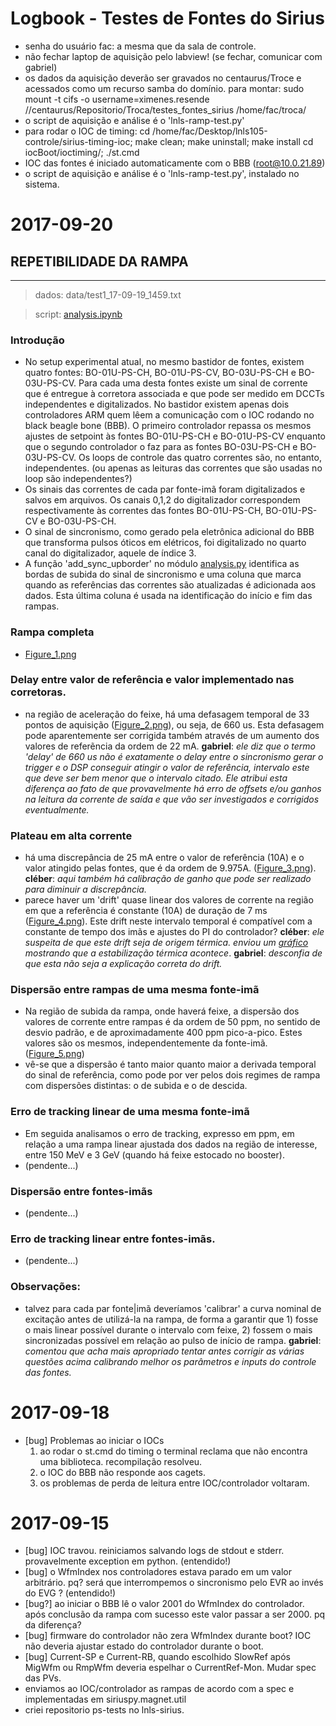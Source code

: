 # Logbook - Testes de Fontes do Sirius

- senha do usuário fac: a mesma que da sala de controle.
- não fechar laptop de aquisição pelo labview! (se fechar, comunicar com gabriel)
- os dados da aquisição deverão ser gravados no centaurus/Troce e acessados como
  um recurso samba do domínio. para montar:
  sudo mount -t cifs -o username=ximenes.resende //centaurus/Repositorio/Troca/testes_fontes_sirius /home/fac/troca/
- o script de aquisição e análise é o 'lnls-ramp-test.py'
- para rodar o IOC de timing:
  cd /home/fac/Desktop/lnls105-controle/sirius-timing-ioc; make clean; make uninstall; make install
  cd iocBoot/ioctiming/; ./st.cmd
- IOC das fontes é iniciado automaticamente com o BBB (root@10.0.21.89)
- o script de aquisição e análise é o 'lnls-ramp-test.py', instalado no sistema.


# 2017-09-20

## REPETIBILIDADE DA RAMPA
--------------------------

> dados: data/test1_17-09-19_1459.txt

> script: [analysis.ipynb](analysis/2017-09-20/analysis.ipynb)

### Introdução

- No setup experimental atual, no mesmo bastidor de fontes, existem quatro fontes: BO-01U-PS-CH, BO-01U-PS-CV, BO-03U-PS-CH e BO-03U-PS-CV. Para cada uma desta fontes existe um sinal de corrente que é entregue à corretora associada e que pode ser medido em DCCTs independentes e digitalizados. No bastidor existem apenas dois controladores ARM quem lêem a comunicação com o IOC rodando no black beagle bone (BBB). O primeiro controlador repassa os mesmos ajustes de setpoint às fontes  BO-01U-PS-CH e BO-01U-PS-CV enquanto que o segundo controlador o faz para as fontes BO-03U-PS-CH e BO-03U-PS-CV. Os loops de controle das quatro correntes são, no entanto, independentes. (ou apenas as leituras das correntes que são usadas no loop são independentes?)
- Os sinais das correntes de cada par fonte-imã foram digitalizados e salvos em arquivos. Os canais 0,1,2 do digitalizador correspondem respectivamente às correntes das fontes BO-01U-PS-CH, BO-01U-PS-CV e BO-03U-PS-CH.
- O sinal de sincronismo, como gerado pela eletrônica adicional do BBB que transforma pulsos óticos em elétricos, foi digitalizado no quarto canal do digitalizador, aquele de índice 3.
- A função 'add_sync_upborder' no módulo [analysis.py](ps_ramp_tests/analysis.py) identifica as bordas de subida do sinal de sincronismo e uma coluna que marca quando as referências das correntes são atualizadas é adicionada aos dados. Esta última coluna é usada na identificação do início e fim das rampas.


### Rampa completa

- [Figure_1.png](analysis/2017-09-20/Figure_1.png)

### Delay entre valor de referência e valor implementado nas corretoras.

- na região de aceleração do feixe, há uma defasagem temporal de 33 pontos de
  aquisição ([Figure_2.png](analysis/2017-09-20/Figure_2.png)), ou seja, de 660 us. Esta defasagem pode aparentemente
  ser corrigida também através de um aumento dos valores de referẽncia da ordem
  de 22 mA. **gabriel**: *ele diz que o termo 'delay' de 660 us não é exatamente o delay entre o sincronismo gerar o trigger e o DSP conseguir atingir o valor de referência, intervalo este que deve ser bem menor que o intervalo citado. Ele atribui esta diferença ao fato de que provavelmente há erro de offsets e/ou ganhos na leitura da corrente de saída e que vão ser investigados e corrigidos eventualmente.*

### Plateau em alta corrente

- há uma discrepância de 25 mA entre o valor de referência (10A) e o valor atingido pelas fontes, que é da ordem de 9.975A.  ([Figure_3.png](analysis/2017-09-20/Figure_3.png)). **cléber**: *aqui também há calibração de ganho que pode ser realizado para diminuir a discrepância.*
- parece haver um 'drift' quase linear dos valores de corrente na região em que a referência é constante (10A) de duração de 7 ms ([Figure_4.png](analysis/2017-09-20/Figure_4.png)). Este drift neste intervalo temporal é compatível com a constante de tempo dos imãs e ajustes do PI do controlador? **cléber**: *ele suspeita de que este drift seja de origem térmica. enviou um [gráfico](analysis/2017-09-20/PosBurninCorr10.png) mostrando que a estabilização térmica acontece*. **gabriel**: *desconfia de que esta não seja a explicação correta do drift.*

### Dispersão entre rampas de uma mesma fonte-imã

- Na região de subida da rampa, onde haverá feixe, a dispersão dos valores de corrente entre rampas é da ordem de 50 ppm, no sentido de desvio padrão, e de aproximadamente 400 ppm pico-a-pico. Estes valores são os mesmos, independentemente da fonte-imã. ([Figure_5.png](analysis/2017-09-20/Figure_5.png))
- vê-se que a dispersão é tanto maior quanto maior a derivada temporal do sinal de referência, como pode por ver pelos dois regimes de rampa com dispersões distintas: o de subida e o de descida.

### Erro de tracking linear de uma mesma fonte-imã

- Em seguida analisamos o erro de tracking, expresso em ppm, em relação a uma rampa linear ajustada dos dados na região de interesse, entre 150 MeV e 3 GeV (quando há feixe estocado no booster).
- (pendente...)

### Dispersão entre fontes-imãs

- (pendente...)

### Erro de tracking linear entre fontes-imãs.

- (pendente...)

### Observações:

- talvez para cada par fonte|imã deveríamos 'calibrar' a curva nominal de excitação antes de utilizá-la na rampa, de forma a garantir que 1) fosse o mais linear possível durante o intervalo com feixe, 2) fossem o mais sincronizadas possível em relação ao pulso de início de rampa. **gabriel**: *comentou que acha mais apropriado tentar antes corrigir as várias questões acima calibrando melhor os parâmetros e inputs do controle das fontes.*

# 2017-09-18

- [bug] Problemas ao iniciar o  IOCs
  1. ao rodar o st.cmd do timing o terminal reclama que não encontra uma biblioteca. recompilação resolveu.
  2. o IOC do BBB não responde aos cagets.
  3. os problemas de perda de leitura entre IOC/controlador voltaram.


# 2017-09-15

- [bug] IOC travou. reiniciamos salvando logs de stdout e stderr.
  provavelmente exception em python. (entendido!)
- [bug] o WfmIndex nos controladores estava parado em um valor arbitrário. pq?
  será que interrompemos o sincronismo pelo EVR ao invés do EVG ? (entendido!)
- [bug?] ao iniciar o BBB lê o valor 2001 do WfmIndex do controlador.
  após conclusão da rampa com sucesso este valor passar a ser 2000. pq da diferença?
- [bug] firmware do controlador não zera WfmIndex durante boot?
  IOC não deveria ajustar estado do controlador durante o boot.
- [bug] Current-SP e Current-RB, quando escolhido SlowRef após MigWfm ou
  RmpWfm deveria espelhar o CurrentRef-Mon. Mudar spec das PVs.
- enviamos ao IOC/controlador as rampas de acordo com a spec e implementadas em
  siriuspy.magnet.util
- criei repositorio ps-tests no lnls-sirius.
